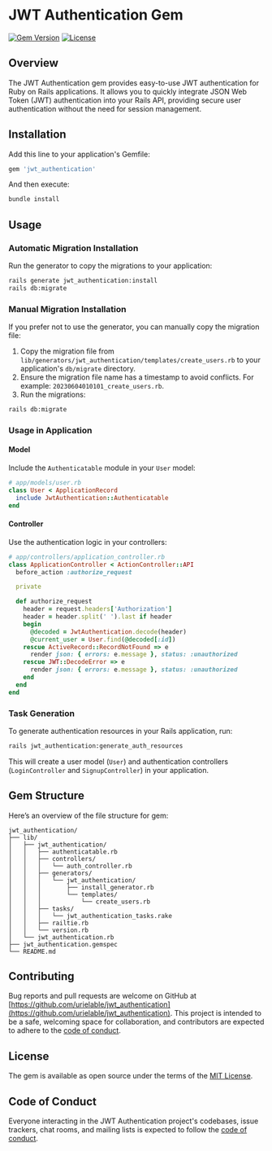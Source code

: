 # JWT Authentication Gem

[![Gem Version](https://badge.fury.io/rb/jwt_authentication.svg)](https://badge.fury.io/rb/jwt_authentication)
[![License](https://img.shields.io/badge/license-MIT-blue.svg)](https://opensource.org/licenses/MIT)

## Overview

The JWT Authentication gem provides easy-to-use JWT authentication for Ruby on Rails applications. It allows you to quickly integrate JSON Web Token (JWT) authentication into your Rails API, providing secure user authentication without the need for session management.

## Installation

Add this line to your application's Gemfile:

```ruby
gem 'jwt_authentication'
```

And then execute:

```bash
bundle install
```

## Usage

### Automatic Migration Installation

Run the generator to copy the migrations to your application:

```bash
rails generate jwt_authentication:install
rails db:migrate
```

### Manual Migration Installation

If you prefer not to use the generator, you can manually copy the migration file:

1. Copy the migration file from `lib/generators/jwt_authentication/templates/create_users.rb` to your application's `db/migrate` directory.
2. Ensure the migration file name has a timestamp to avoid conflicts. For example: `20230604010101_create_users.rb`.
3. Run the migrations:

```bash
rails db:migrate
```

### Usage in Application

#### Model

Include the `Authenticatable` module in your `User` model:

```ruby
# app/models/user.rb
class User < ApplicationRecord
  include JwtAuthentication::Authenticatable
end
```

#### Controller

Use the authentication logic in your controllers:

```ruby
# app/controllers/application_controller.rb
class ApplicationController < ActionController::API
  before_action :authorize_request

  private

  def authorize_request
    header = request.headers['Authorization']
    header = header.split(' ').last if header
    begin
      @decoded = JwtAuthentication.decode(header)
      @current_user = User.find(@decoded[:id])
    rescue ActiveRecord::RecordNotFound => e
      render json: { errors: e.message }, status: :unauthorized
    rescue JWT::DecodeError => e
      render json: { errors: e.message }, status: :unauthorized
    end
  end
end
```

### Task Generation

To generate authentication resources in your Rails application, run:

```bash
rails jwt_authentication:generate_auth_resources
```

This will create a user model (`User`) and authentication controllers (`LoginController` and `SignupController`) in your application.

## Gem Structure

Here’s an overview of the file structure for gem:
```
jwt_authentication/
├── lib/
│   ├── jwt_authentication/
│   │   ├── authenticatable.rb
│   │   ├── controllers/
│   │   │   └── auth_controller.rb
│   │   ├── generators/
│   │   │   └── jwt_authentication/
│   │   │       ├── install_generator.rb
│   │   │       └── templates/
│   │   │           └── create_users.rb
│   │   ├── tasks/
│   │   │   └── jwt_authentication_tasks.rake
│   │   ├── railtie.rb
│   │   └── version.rb
│   └── jwt_authentication.rb
├── jwt_authentication.gemspec
└── README.md
```

## Contributing

Bug reports and pull requests are welcome on GitHub at [https://github.com/urielable/jwt_authentication](https://github.com/urielable/jwt_authentication). This project is intended to be a safe, welcoming space for collaboration, and contributors are expected to adhere to the [code of conduct](https://github.com/urielable/jwt_authentication/blob/main/CODE_OF_CONDUCT.md).

## License

The gem is available as open source under the terms of the [MIT License](https://opensource.org/licenses/MIT).

## Code of Conduct

Everyone interacting in the JWT Authentication project's codebases, issue trackers, chat rooms, and mailing lists is expected to follow the [code of conduct](https://github.com/urielable/jwt_authentication/blob/main/CODE_OF_CONDUCT.md).
